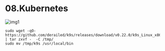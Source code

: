 # 08.Kubernetes
![img1](https://github.com/Korolev731/sa.it-academy.by/blob/md-sa2-16-21/IKorolev/08.Kubernetes/1.png)
```
sudo wget -qO- https://github.com/derailed/k9s/releases/download/v0.22.0/k9s_Linux_x86_64.tar.gz | tar zxvf -  -C /tmp/
sudo mv /tmp/k9s /usr/local/bin
```
